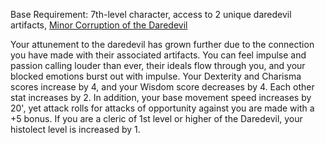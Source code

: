 Base Requirement: 7th-level character, access to 2 unique daredevil artifacts, [Minor Corruption of the Daredevil](Minor%20Corruption%20of%20the%20Daredevil.md)
 
Your attunement to the daredevil has grown further due to the connection you have made with their associated artifacts. You can feel impulse and passion calling louder than ever, their ideals flow through you, and your blocked emotions burst out with impulse. Your Dexterity and Charisma scores increase by 4, and your Wisdom score decreases by 4. Each other stat increases by 2. In addition, your base movement speed increases by 20', yet attack rolls for attacks of opportunity against you are made with a +5 bonus. If you are a cleric of 1st level or higher of the Daredevil, your histolect level is increased by 1.